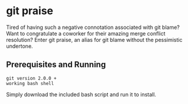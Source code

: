 # git praise

Tired of having such a negative connotation associated with git blame? Want to congratulate a coworker for their amazing merge conflict resolution? Enter git praise, an alias for git blame without the pessimistic undertone.

## Prerequisites and Running

```
git version 2.0.0 +
working bash shell
```
Simply download the included bash script and run it to install. 
